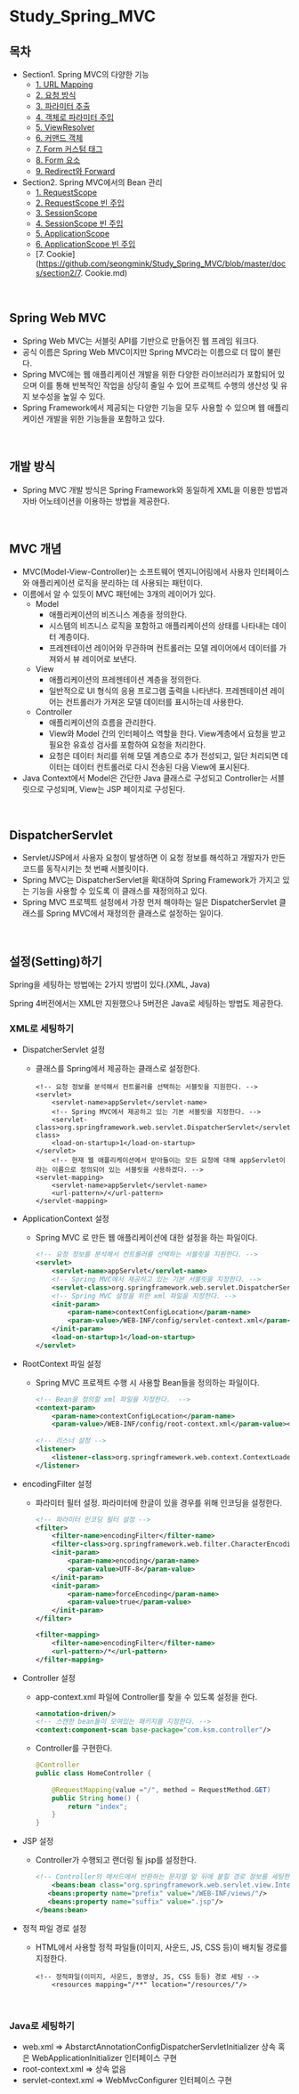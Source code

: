 # Study_Spring_MVC

## 목차

- Section1. Spring MVC의 다양한 기능
  - [1. URL Mapping](https://github.com/seongmink/Study_Spring_MVC/blob/master/docs/section1/1.%20URL%20Mapping.md)
  - [2. 요청 방식](https://github.com/seongmink/Study_Spring_MVC/blob/master/docs/section1/2.%20%EC%9A%94%EC%B2%AD%20%EB%B0%A9%EC%8B%9D.md)
  - [3. 파라미터 추출](https://github.com/seongmink/Study_Spring_MVC/blob/master/docs/section1/3.%20%ED%8C%8C%EB%9D%BC%EB%AF%B8%ED%84%B0%20%EC%B6%94%EC%B6%9C.md)
  - [4. 객체로 파라미터 주입](https://github.com/seongmink/Study_Spring_MVC/blob/master/docs/section1/4.%20%EA%B0%9D%EC%B2%B4%EB%A1%9C%20%ED%8C%8C%EB%9D%BC%EB%AF%B8%ED%84%B0%20%EC%A3%BC%EC%9E%85.md)
  - [5. ViewResolver](https://github.com/seongmink/Study_Spring_MVC/blob/master/docs/section1/5.%20ViewResolver.md)
  - [6. 커맨드 객체](https://github.com/seongmink/Study_Spring_MVC/blob/master/docs/section1/6.%20%EC%BB%A4%EB%A7%A8%EB%93%9C%20%EA%B0%9D%EC%B2%B4.md)
  - [7. Form 커스텀 태그](https://github.com/seongmink/Study_Spring_MVC/blob/master/docs/section1/7.%20Form%20%EC%BB%A4%EC%8A%A4%ED%85%80%20%ED%83%9C%EA%B7%B8.md)
  - [8. Form 요소](https://github.com/seongmink/Study_Spring_MVC/blob/master/docs/section1/8.%20Form%20%EC%9A%94%EC%86%8C.md)
  - [9. Redirect와 Forward](https://github.com/seongmink/Study_Spring_MVC/blob/master/docs/section1/9.%20Redirect%EC%99%80%20Forward.md)
- Section2. Spring MVC에서의 Bean 관리
  - [1. RequestScope](https://github.com/seongmink/Study_Spring_MVC/blob/master/docs/section2/1.%20RequestScope.md)
  - [2. RequestScope 빈 주입](https://github.com/seongmink/Study_Spring_MVC/blob/master/docs/section2/2.%20RequestScope%20%EB%B9%88%20%EC%A3%BC%EC%9E%85.md)
  - [3. SessionScope](https://github.com/seongmink/Study_Spring_MVC/blob/master/docs/section2/3.%20SessionScope.md)
  - [4. SessionScope 빈 주입](https://github.com/seongmink/Study_Spring_MVC/blob/master/docs/section2/4.%20SessionScope%20%EB%B9%88%20%EC%A3%BC%EC%9E%85.md)
  - [5. ApplicationScope](https://github.com/seongmink/Study_Spring_MVC/blob/master/docs/section2/5.%20ApplicationScope.md)
  - [6. ApplicationScope 빈 주입](https://github.com/seongmink/Study_Spring_MVC/blob/master/docs/section2/6.%20ApplicationScope%20%EB%B9%88%20%EC%A3%BC%EC%9E%85.md)
  - [7. Cookie](https://github.com/seongmink/Study_Spring_MVC/blob/master/docs/section2/7. Cookie.md)



<br>

## Spring Web MVC

- Spring Web MVC는 서블릿 API를 기반으로 만들어진 웹 프레임 워크다.
- 공식 이름은 Spring Web MVC이지만 Spring MVC라는 이름으로  더 많이 불린다.
- Spring MVC에는 웹 애플리케이션 개발을 위한 다양한 라이브러리가 포함되어 있으며 이를 통해 반복적인 작업을 상당히 줄일 수 있어 프로젝트 수행의 생산성 및 유지 보수성을 높일 수 있다.
- Spring Framework에서 제공되는 다양한 기능을 모두 사용할 수 있으며 웹 애플리케이션 개발을 위한 기능들을 포함하고 있다.

<br>

## 개발 방식

- Spring MVC 개발 방식은 Spring Framework와 동일하게 XML을 이용한 방법과 자바 어노테이션을 이용하는 방법을 제공한다.

<br>

## MVC 개념

- MVC(Model-View-Controller)는 소프트웨어 엔지니어링에서 사용자 인터페이스와 애플리케이션 로직을 분리하는 데 사용되는 패턴이다.
- 이름에서 알 수 있듯이 MVC 패턴에는 3개의 레이어가 있다.
  - Model
    - 애플리케이션의 비즈니스 계층을 정의한다. 
    - 시스템의 비즈니스 로직을 포함하고 애플리케이션의 상태를 나타내는 데이터 계층이다. 
    - 프레젠테이션 레이어와 무관하며 컨트롤러는 모델 레이어에서 데이터를 가져와서 뷰 레이어로 보낸다.
  - View
    - 애플리케이션의 프레젠테이션 계층을 정의한다. 
    - 일반적으로 UI 형식의 응용 프로그램 출력을 나타낸다. 프레젠테이션 레이어는 컨트롤러가 가져온 모델 데이터를 표시하는데 사용한다.
  - Controller
    - 애플리케이션의 흐름을 관리한다.
    - View와 Model 간의 인터페이스 역할을 한다. View계층에서 요청을 받고 필요한 유효성 검사를 포함하여 요청을 처리한다.
    - 요청은 데이터 처리를 위해 모델 계층으로 추가 전성되고, 일단 처리되면 데이터는 데이터 컨트롤러로 다시 전송된 다음 View에 표시된다.
- Java Context에서 Model은 간단한 Java 클래스로 구성되고 Controller는 서블릿으로 구성되며, View는 JSP 페이지로 구성된다.

<br>

## DispatcherServlet

- Servlet/JSP에서 사용자 요청이 발생하면 이 요청 정보를 해석하고 개발자가 만든 코드를 동작시키는 첫 번째 서블릿이다.
- Spring MVC는 DispatcherServlet을 확대하여 Spring Framework가 가지고 있는 기능을 사용할 수 있도록 이 클래스를 재정의하고 있다.
- Spring MVC 프로젝트 설정에서 가장 먼저 해야하는 일은 DispatcherServlet 클래스를 Spring MVC에서 재정의한 클래스로 설정하는 일이다.

<br>

## 설정(Setting)하기

Spring을 세팅하는 방법에는 2가지 방법이 있다.(XML, Java)

Spring 4버전에서는 XML만 지원했으나 5버전은 Java로 세팅하는 방법도 제공한다.

### XML로 세팅하기

- DispatcherServlet 설정

  - 클래스를 Spring에서 제공하는 클래스로 설정한다.

    ```
    <!-- 요청 정보를 분석해서 컨트롤러를 선택하는 서블릿을 지원한다. -->
    <servlet>
        <servlet-name>appServlet</servlet-name>
        <!-- Spring MVC에서 제공하고 있는 기본 서블릿을 지정한다. -->
        <servlet-class>org.springframework.web.servlet.DispatcherServlet</servlet-class>
        <load-on-startup>1</load-on-startup>
    </servlet>
    	<!-- 현재 웹 애플리케이션에서 받아들이는 모든 요청에 대해 appServlet이라는 이름으로 정의되어 있는 서블릿을 사용하겠다. -->
    <servlet-mapping>
        <servlet-name>appServlet</servlet-name>
        <url-pattern>/</url-pattern>
    </servlet-mapping>
    ```

- ApplicationContext 설정

  - Spring MVC 로 만든 웹 애플리케이션에 대한 설정을 하는 파일이다.

    ```xml
    <!-- 요청 정보를 분석해서 컨트롤러를 선택하는 서블릿을 지원한다. -->
    <servlet>
    	<servlet-name>appServlet</servlet-name>
    	<!-- Spring MVC에서 제공하고 있는 기본 서블릿을 지정한다. -->
    	<servlet-class>org.springframework.web.servlet.DispatcherServlet</servlet-class>
    	<!-- Spring MVC 설정을 위한 xml 파일을 지정한다. -->
    	<init-param>
    		<param-name>contextConfigLocation</param-name>
    		<param-value>/WEB-INF/config/servlet-context.xml</param-value>
    	</init-param>
    	<load-on-startup>1</load-on-startup>
    </servlet>
    ```

- RootContext 파일 설정

  - Spring MVC 프로젝트 수행 시 사용할 Bean들을 정의하는 파일이다.

    ```xml
    <!-- Bean을 정의할 xml 파일을 지정한다.  -->
    <context-param>
    	<param-name>contextConfigLocation</param-name>
    	<param-value>/WEB-INF/config/root-context.xml</param-value></context-param>
    	
    <!-- 리스너 설정 -->
    <listener>
        <listener-class>org.springframework.web.context.ContextLoaderListener</listener-class>
    </listener>
    ```

- encodingFilter 설정

  - 파라미터 필터 설정. 파라미터에 한글이 있을 경우를 위해 인코딩을 설정한다.

    ```xml
    <!-- 파라미터 인코딩 필터 설정 -->
    <filter>
        <filter-name>encodingFilter</filter-name>
        <filter-class>org.springframework.web.filter.CharacterEncodingFilter</filter-class>
        <init-param>
            <param-name>encoding</param-name>
            <param-value>UTF-8</param-value>
        </init-param>
        <init-param>
            <param-name>forceEncoding</param-name>
            <param-value>true</param-value>
        </init-param>
    </filter>
    
    <filter-mapping>
        <filter-name>encodingFilter</filter-name>
        <url-pattern>/*</url-pattern>
    </filter-mapping>
    ```

- Controller 설정

  - app-context.xml 파일에 Controller를 찾을 수 있도록 설정을 한다.

    ```xml
    <annotation-driven/>
    <!-- 스캔한 bean들이 모여있는 패키지를 지정한다. -->
    <context:component-scan base-package="com.ksm.controller"/>
    ```

  - Controller를 구현한다.

    ```java
    @Controller
    public class HomeController {
        
        @RequestMapping(value ="/", method = RequestMethod.GET)
        public String home() {
            return "index";
        }
    }
    ```

- JSP 설정

  - Controller가 수행되고 랜더링 될 jsp를 설정한다.

    ```xml
    <!-- Controller의 메서드에서 반환하는 문자열 앞 뒤에 붙힐 경로 정보를 세팅한다. -->
    	<beans:bean class="org.springframework.web.servlet.view.InternalResourceViewResolver">
       <beans:property name="prefix" value="/WEB-INF/views/"/>
       <beans:property name="suffix" value=".jsp"/>
    </beans:bean>
    ```

- 정적 파일 경로 설정

  - HTML에서 사용할 정적 파일들(이미지, 사운드, JS, CSS 등)이 배치될 경로를 지정한다.

    ```
    <!-- 정적파일(이미지, 사운드, 동영상, JS, CSS 등등) 경로 세팅 -->
    	<resources mapping="/**" location="/resources/"/>
    ```

<br>

### Java로 세팅하기

- web.xml => AbstarctAnnotationConfigDispatcherServletInitializer 상속 혹은 WebApplicationInitializer 인터페이스 구현
- root-context.xml => 상속 없음
- servlet-context.xml => WebMvcConfigurer 인터페이스 구현
